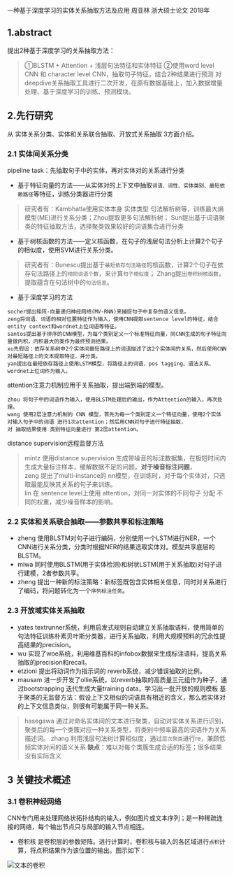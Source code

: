  一种基于深度学习的实体关系抽取方法及应用  周亚林  浙大硕士论文 2018年
 ## 1.abstract
 提出2种基于深度学习的关系抽取方法：
 >①BLSTM + Attention + 浅层句法特征和实体特征
 >②使用word level CNN 和 character level CNN，抽取句子特征，结合2种结果进行预测
 对deepdive关系抽取工具进行二次开发，在原有数据基础上，加入数据增量处理、基于深度学习的训练、预测模块。
 
 
 ## 2.先行研究
 从 实体关系分类、实体和关系联合抽取、开放式关系抽取 3方面介绍。
 ### 2.1 实体间关系分类
 pipeline task：先抽取句子中的实体，再对实体对的关系进行分类

+ 基于特征向量的方法——从实体对的上下文中抽取`词语、词性、实体类别、最短依赖路径`等特征，训练分类器进行分类
>研究者有：Kambhatla使用实体本身 实体类型 句法解析树等，训练最大熵模型(ME)进行关系分类；Zhou提取更多句法解析树；
>Sun提出基于词语聚类的特征抽取方法，选择聚类效果较好的词语集合进行分类
+ 基于树核函数的方法——定义核函数，在句子的浅层句法分析上计算2个句子的相似度，使用SVM进行关系分类。
>研究者有：Bunescu提出基于`最短依存句法路径`的核函数，计算2个句子在依存句法路径上的`相同词语个数`，来计算`句子相似度`；
>Zhang提出`卷积树核函数`，提取蕴含在句法树中的`句法信息`。
+ 基于深度学习的方法
```
socher提出矩阵-向量递归神经网络(MV-RNN)来捕捉句子中复杂的语义信息。
zeng将词语、词语的相对位置特征作为输入，使用CNN提取sentence level的特征，结合entity context和wordnet上位词语等特征。
santos提出基于排序的CNN模型，为每个类别定义一个标准特征向量，同CNN生成的句子特征向量做内积，内积最大的类作为最终预测结果。
xu先假设：依存关系树中2个实体间最短路径上的词语描述了这2个实体间的关系，然后使用CNN对最短路径上的文本提取特征，并分类。
yan提出在最短依存路径上使用LSTM模型，将路径上的词语、pos tagging、语法关系、wordnet上位词作为输入。
```
attention注意力机制应用于关系抽取，提出端到端的模型。
```
zhou 将句子中的词语作为输入，使用BLSTM处理后的输出，作为Attention的输入，再次处理。
wang 使用2层注意力机制的 CNN 模型，首先为每一个类别定义一个特征向量，使用2个实体 对输入句子中的词语 进行1次attention；然后用CNN对句子进行特征抽取，
对 抽取结果使用 类别特征向量进行 第2层attention。
```
distance supervision远程监督方法
>mintz 使用distance supervision 生成带噪音的标注数据集，在极短时间内生成大量标注样本，缓解数据不足的问题。**对于噪音标注问题**，<br>
zeng 提出了multi-instance的 nn模型，在训练时，对于每个实体对，只选取最能反映其关系的句子来训练。<br>
lin 在 sentence level上使用 attention，对同一对实体的不同句子 分配 不同的权重，减少噪音样本的影响。
### 2.2 实体和关系联合抽取——参数共享和标注策略
+ zheng 使用BLSTM对句子进行编码，分别使用一个LSTM进行NER，一个CNN进行关系分类，分类时根据NER的结果选取实体对。模型共享底层的BLSTM。
+ miwa 同时使用BLSTM(用于实体检测)和树状LSTM(用于关系抽取)对句子进行建模，2者参数共享。
+ zheng 提出一种新的标注策略：新标签既包含实体相关信息，同时对关系进行了编码，将问题转化为一个`序列标注任务`。
### 2.3 开放域实体关系抽取
+ yates textrunner系统，利用启发式规则自动建立关系抽取语料，使用简单的句法特征训练朴素贝叶斯分类器，进行关系抽取，利用大规模预料的冗余性提高结果的precision。
+ wu 实现了woe系统，利用维基百科的infobox数据来生成标注语料，提高关系抽取的precision和recall。
+ etzioni 提出将动词作为指示词的 reverb系统，减少错误抽取的比例。
+ mausam 进一步开发了ollie系统，以reverb抽取的高质量三元组作为种子，通过bootstrapping 迭代生成大量training data，学习出一批开放的规则模板
基于聚类的无监督方法：假设上下文相似的词语具有相近的含义，那么若实体对的上下文信息类似，则很有可能属于同一种关系。
> hasegawa 通过对命名实体间的文本进行聚类，自动对实体关系进行识别，聚类后的每一个类簇对应一种关系类型，将类别中频率最高的词语作为关系描述词。
> zhang 利用浅层句法树计算相似度，通过`层次聚类`进行re，兼顾低频实体对间的语义关系
**缺点**：难以对每个类簇生成合适的标签；很多结果没有实际含义
## 3 关键技术概述
### 3.1 卷积神经网络
CNN专门用来处理网络状拓扑结构的输入，例如图片或文本序列；是一种稀疏连接的网络，每个输出节点只与局部的输入节点相连。
+ 卷积核
是卷积层的参数矩阵。进行计算时，卷积核与输入的各区域进行`点积`计算，将点积结果作为该位置的输出。图示如下：

![文本的卷积]()
 
 
 
